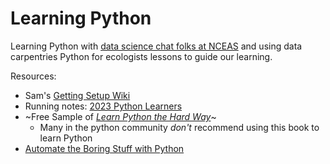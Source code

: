 # Learning Python
Learning Python with [data science chat folks at NCEAS](https://nceas-coding-club.github.io/) and using data carpentries Python for ecologists lessons to guide our learning.

Resources:

- Sam's [Getting Setup Wiki](https://github.com/samanthacsik/carpentries-python-ecology/wiki/Getting-Setup)
- Running notes: [2023 Python Learners](https://docs.google.com/document/d/13KOoTjM5g2_rdQKgUvmmM4qlIo-16MKnG7l1MgIuTHQ/edit#heading=h.fkprsp2zhr2u)
- ~Free Sample of [*Learn Python the Hard Way*](https://learnpythonthehardway.org/python3/)~
    - Many in the python community *don't* recommend using this book to learn Python
- [Automate the Boring Stuff with Python](https://automatetheboringstuff.com/)
